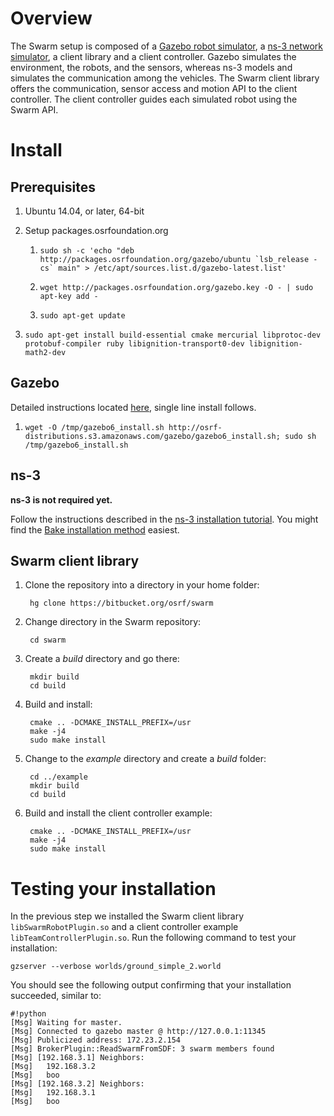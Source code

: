 # Overview

The Swarm setup is composed of a [Gazebo robot simulator](http://gazebosim.org), a [ns-3 network simulator](http://www.nsnam.org), a client library and a client controller. Gazebo simulates the environment, the robots, and the sensors, whereas ns-3 models and simulates the communication among the vehicles. The Swarm client library offers the communication, sensor access and motion API to the client controller. The client controller guides each simulated robot using the Swarm API.

# Install

## Prerequisites

1. Ubuntu 14.04, or later, 64-bit

1. Setup packages.osrfoundation.org

    1. ```sudo sh -c 'echo "deb http://packages.osrfoundation.org/gazebo/ubuntu `lsb_release -cs` main" > /etc/apt/sources.list.d/gazebo-latest.list'```

    1. `wget http://packages.osrfoundation.org/gazebo.key -O - | sudo apt-key add -`

    1. `sudo apt-get update`

1. `sudo apt-get install build-essential cmake mercurial libprotoc-dev protobuf-compiler ruby libignition-transport0-dev libignition-math2-dev`

## Gazebo

Detailed instructions located [here](http://gazebosim.org/tutorials?tut=install_ubuntu&ver=6.0&cat=install), single line install follows.

1. `wget -O /tmp/gazebo6_install.sh http://osrf-distributions.s3.amazonaws.com/gazebo/gazebo6_install.sh; sudo sh /tmp/gazebo6_install.sh`

## ns-3

**ns-3 is not required yet.** 

Follow the instructions described in the [ns-3 installation tutorial](https://www.nsnam.org/wiki/Installation).  You might find the [Bake installation method](https://www.nsnam.org/wiki/Installation#Installation_with_Bake) easiest.

## Swarm client library

1. Clone the repository into a directory in your home folder:

        hg clone https://bitbucket.org/osrf/swarm


1. Change directory in the Swarm repository:

        cd swarm

1. Create a *build* directory and go there:

        mkdir build
        cd build

1. Build and install:

        cmake .. -DCMAKE_INSTALL_PREFIX=/usr
        make -j4
        sudo make install

1. Change to the *example* directory and create a *build* folder:

        cd ../example
        mkdir build
        cd build

1. Build and install the client controller example:

        cmake .. -DCMAKE_INSTALL_PREFIX=/usr
        make -j4
        sudo make install

# Testing your installation

In the previous step we installed the Swarm client library `libSwarmRobotPlugin.so` and a client controller example `libTeamControllerPlugin.so`. Run the following command to test your installation:

    gzserver --verbose worlds/ground_simple_2.world

You should see the following output confirming that your installation succeeded, similar to:

```
#!python
[Msg] Waiting for master.
[Msg] Connected to gazebo master @ http://127.0.0.1:11345
[Msg] Publicized address: 172.23.2.154
[Msg] BrokerPlugin::ReadSwarmFromSDF: 3 swarm members found
[Msg] [192.168.3.1] Neighbors:
[Msg] 	192.168.3.2
[Msg] 	boo
[Msg] [192.168.3.2] Neighbors:
[Msg] 	192.168.3.1
[Msg] 	boo
```
